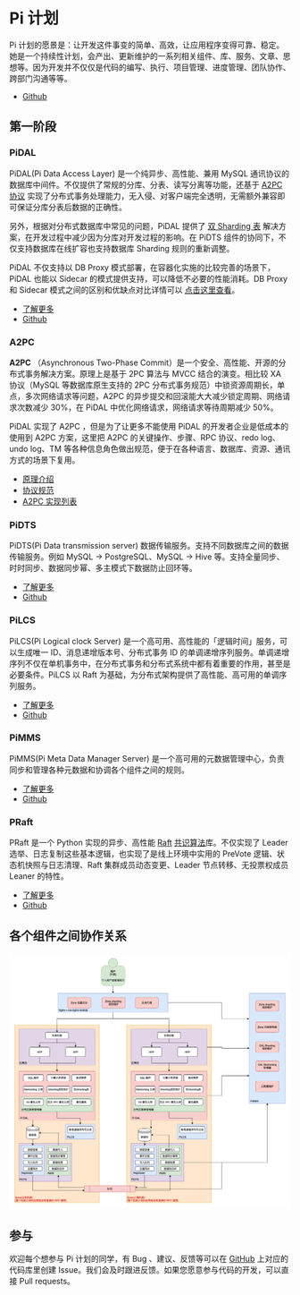# Pi 计划
Pi 计划的愿景是：让开发这件事变的简单、高效，让应用程序变得可靠、稳定。她是一个持续性计划，会产出、更新维护的一系列相关组件、库、服务、文章、思想等。因为开发并不仅仅是代码的编写、执行、项目管理、进度管理、团队协作、跨部门沟通等等。
- [Github](https://github.com/pi-plan/plan)

## 第一阶段

### PiDAL
PiDAL(Pi Data Access Layer) 是一个纯异步、高性能、兼用 MySQL 通讯协议的数据库中间件。不仅提供了常规的分库、分表、读写分离等功能，还基于 [A2PC 协议]() 实现了分布式事务处理能力，无入侵、对客户端完全透明，无需额外兼容即可保证分库分表后数据的正确性。

另外，根据对分布式数据库中常见的问题，PiDAL 提供了 [双 Sharding 表](/pidal/sharding-paging) 解决方案，在开发过程中减少因为分库对开发过程的影响。在 PiDTS 组件的协同下，不仅支持数据库在线扩容也支持数据库 Sharding 规则的重新调整。  

PiDAL 不仅支持以 DB Proxy 模式部署，在容器化实施的比较完善的场景下，PiDAL 也能以 Sidecar 的模式提供支持，可以降低不必要的性能消耗。DB Proxy 和 Sidecar 模式之间的区别和优缺点对比详情可以 [点击这里查看](/pidal/introduction?id=driver、sidecar、dbproxy)。
- [了解更多](/pidal/introduction)
- [Github](https://github.com/pi-plan/pidal)

### A2PC
**A2PC** （Asynchronous Two-Phase Commit）是一个安全、高性能、开源的分布式事务解决方案。原理上是基于 2PC 算法与 MVCC 结合的演变。相比较 XA 协议（MySQL 等数据库原生支持的 2PC 分布式事务规范）中锁资源周期长，单点，多次网络请求等问题，A2PC 的异步提交和回滚能大大减少锁定周期、网络请求次数减少 30%，在 PiDAL 中优化网络请求，网络请求等待周期减少 50%。

PiDAL 实现了 A2PC ，但是为了让更多不能使用 PiDAL 的开发者企业是低成本的使用到 A2PC 方案，这里把 A2PC 的关键操作、步骤、RPC 协议、redo log、undo log、TM 等各种信息角色做出规范，便于在各种语言、数据库、资源、通讯方式的场景下复用。
- [原理介绍](/pidal/introduction)
- [协议规范](https://github.com/pi-plan/pidal)
- [A2PC 实现列表](https://github.com/pi-plan/pidal)


### PiDTS
PiDTS(Pi Data transmission server) 数据传输服务。支持不同数据库之间的数据传输服务。例如 MySQL -> PostgreSQL、MySQL -> Hive 等。支持全量同步、时时同步、数据同步幂、多主模式下数据防止回环等。
- [了解更多](/pidts/introduction)
- [Github](https://github.com/pi-plan/pidts)


### PiLCS
PiLCS(Pi Logical clock Server) 是一个高可用、高性能的「逻辑时间」服务，可以生成唯一 ID、消息递增版本号、分布式事务 ID 的单调递增序列服务。单调递增序列不仅在单机事务中，在分布式事务和分布式系统中都有着重要的作用，甚至是必要条件。PiLCS 以 Raft 为基础，为分布式架构提供了高性能、高可用的单调序列服务。
- [了解更多](/pilcs/introduction)
- [Github](https://github.com/pi-plan/pilcs)

### PiMMS
PiMMS(Pi Meta Data Manager Server) 是一个高可用的元数据管理中心，负责同步和管理各种元数据和协调各个组件之间的规则。
- [了解更多](/pimms/introduction)
- [Github](https://github.com/pi-plan/pimms)


### PRaft
PRaft 是一个 Python 实现的异步、高性能 [Raft](https://raft.github.io/) [共识算法](https://en.wikipedia.org/wiki/Consensus_(computer_science))库。不仅实现了 Leader 选举、日志复制这些基本逻辑，也实现了是线上环境中实用的 PreVote 逻辑、状态机快照与日志清理、Raft 集群成员动态变更、Leader 节点转移、无投票权成员 Leaner 的特性。
- [了解更多](/praft/introduction)
- [Github](https://github.com/pi-plan/praft)


## 各个组件之间协作关系
![各组件之间的系统全景图](/static/pi-plan-system-landscapediagram.png)

## 参与

欢迎每个想参与 Pi 计划的同学，有 Bug 、建议、反馈等可以在 [GitHub](https://github.com/pi-plan) 上对应的代码库里创建 Issue。我们会及时跟进反馈。如果您愿意参与代码的开发，可以直接 Pull requests。